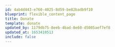```yaml
---
id: 4ab4d443-e760-4025-8d59-be82badb9f10
blueprint: flexible_content_page
title: Donate
template: donate
updated_by: 1179db75-8eeb-4bad-8e60-d5005aef7ef8
updated_at: 1653418513
include: false
---
```

